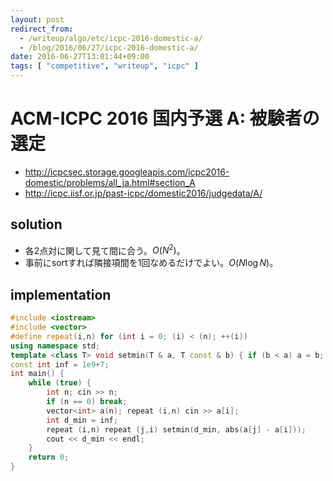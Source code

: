 ```yaml
---
layout: post
redirect_from:
  - /writeup/algo/etc/icpc-2016-domestic-a/
  - /blog/2016/06/27/icpc-2016-domestic-a/
date: 2016-06-27T13:01:44+09:00
tags: [ "competitive", "writeup", "icpc" ]
---
```


# ACM-ICPC 2016 国内予選 A: 被験者の選定

-   <http://icpcsec.storage.googleapis.com/icpc2016-domestic/problems/all_ja.html#section_A>
-   <http://icpc.iisf.or.jp/past-icpc/domestic2016/judgedata/A/>

## solution

-   各$2$点対に関して見て間に合う。$O(N^2)$。
-   事前にsortすれば隣接項間を$1$回なめるだけでよい。$O(N \log N)$。

## implementation

``` c++
#include <iostream>
#include <vector>
#define repeat(i,n) for (int i = 0; (i) < (n); ++(i))
using namespace std;
template <class T> void setmin(T & a, T const & b) { if (b < a) a = b; }
const int inf = 1e9+7;
int main() {
    while (true) {
        int n; cin >> n;
        if (n == 0) break;
        vector<int> a(n); repeat (i,n) cin >> a[i];
        int d_min = inf;
        repeat (i,n) repeat (j,i) setmin(d_min, abs(a[j] - a[i]));
        cout << d_min << endl;
    }
    return 0;
}
```
